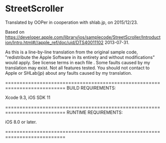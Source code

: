 # StreetScroller

Translated by OOPer in cooperation with shlab.jp, on 2015/12/23.

Based on
<https://developer.apple.com/library/ios/samplecode/StreetScroller/Introduction/Intro.html#//apple_ref/doc/uid/DTS40011102>
2013-07-31.

As this is a line-by-line translation from the original sample code, "redistribute the Apple Software in its entirety and without modifications" would apply. See license terms in each file .
Some faults caused by my translation may exist. Not all features tested.
You should not contact to Apple or SHLab(jp) about any faults caused by my translation.

===========================================================================
BUILD REQUIREMENTS:

Xcode 9.3, iOS SDK 11

===========================================================================
RUNTIME REQUIREMENTS:

iOS 8.0 or later.

===========================================================================
